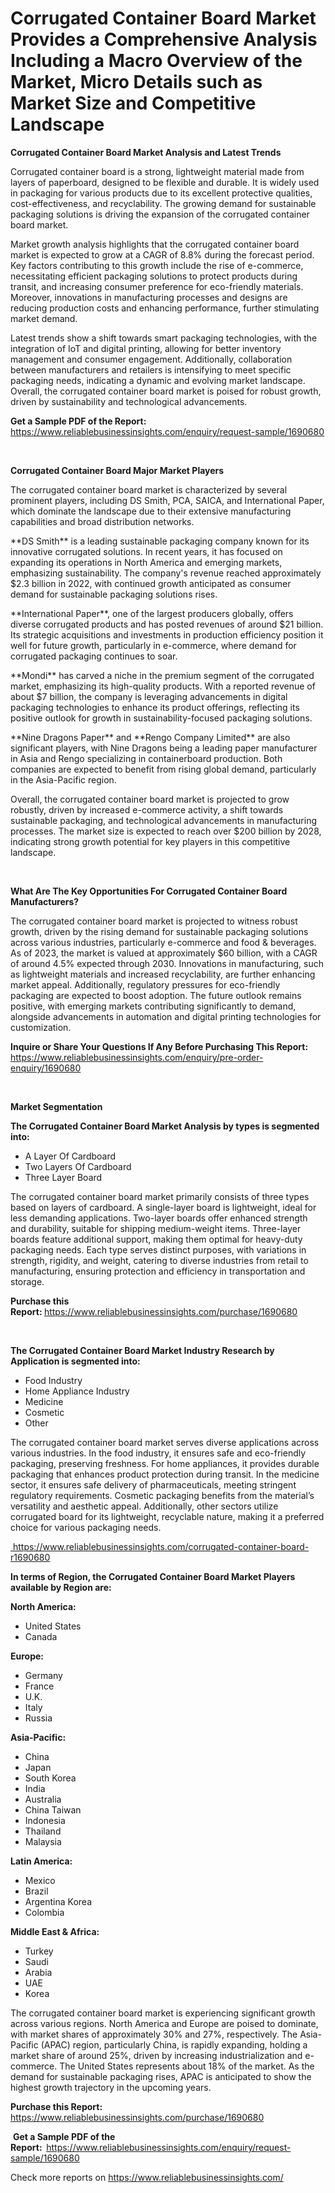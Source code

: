 <p><h1>Corrugated Container Board Market Provides a Comprehensive Analysis Including a Macro Overview of the Market, Micro Details such as Market Size and Competitive Landscape</h1></p><p><strong>Corrugated Container Board Market Analysis and Latest Trends</strong></p>
<p><p>Corrugated container board is a strong, lightweight material made from layers of paperboard, designed to be flexible and durable. It is widely used in packaging for various products due to its excellent protective qualities, cost-effectiveness, and recyclability. The growing demand for sustainable packaging solutions is driving the expansion of the corrugated container board market.</p><p>Market growth analysis highlights that the corrugated container board market is expected to grow at a CAGR of 8.8% during the forecast period. Key factors contributing to this growth include the rise of e-commerce, necessitating efficient packaging solutions to protect products during transit, and increasing consumer preference for eco-friendly materials. Moreover, innovations in manufacturing processes and designs are reducing production costs and enhancing performance, further stimulating market demand.</p><p>Latest trends show a shift towards smart packaging technologies, with the integration of IoT and digital printing, allowing for better inventory management and consumer engagement. Additionally, collaboration between manufacturers and retailers is intensifying to meet specific packaging needs, indicating a dynamic and evolving market landscape. Overall, the corrugated container board market is poised for robust growth, driven by sustainability and technological advancements.</p></p>
<p><strong>Get a Sample PDF of the Report:&nbsp;</strong> <a href="https://www.reliablebusinessinsights.com/enquiry/request-sample/1690680?utm_campaign=1837&utm_medium=2&utm_source=Github&utm_content=ia&utm_term=06012025&utm_id=corrugated-container-board">https://www.reliablebusinessinsights.com/enquiry/request-sample/1690680</a></p>
<p>&nbsp;</p>
<p><strong>Corrugated Container Board Major Market Players</strong></p>
<p><p>The corrugated container board market is characterized by several prominent players, including DS Smith, PCA, SAICA, and International Paper, which dominate the landscape due to their extensive manufacturing capabilities and broad distribution networks.</p><p>**DS Smith** is a leading sustainable packaging company known for its innovative corrugated solutions. In recent years, it has focused on expanding its operations in North America and emerging markets, emphasizing sustainability. The company's revenue reached approximately $2.3 billion in 2022, with continued growth anticipated as consumer demand for sustainable packaging solutions rises.</p><p>**International Paper**, one of the largest producers globally, offers diverse corrugated products and has posted revenues of around $21 billion. Its strategic acquisitions and investments in production efficiency position it well for future growth, particularly in e-commerce, where demand for corrugated packaging continues to soar.</p><p>**Mondi** has carved a niche in the premium segment of the corrugated market, emphasizing its high-quality products. With a reported revenue of about $7 billion, the company is leveraging advancements in digital packaging technologies to enhance its product offerings, reflecting its positive outlook for growth in sustainability-focused packaging solutions.</p><p>**Nine Dragons Paper** and **Rengo Company Limited** are also significant players, with Nine Dragons being a leading paper manufacturer in Asia and Rengo specializing in containerboard production. Both companies are expected to benefit from rising global demand, particularly in the Asia-Pacific region.</p><p>Overall, the corrugated container board market is projected to grow robustly, driven by increased e-commerce activity, a shift towards sustainable packaging, and technological advancements in manufacturing processes. The market size is expected to reach over $200 billion by 2028, indicating strong growth potential for key players in this competitive landscape.</p></p>
<p>&nbsp;</p>
<p><strong>What Are The Key Opportunities For Corrugated Container Board Manufacturers?</strong></p>
<p><p>The corrugated container board market is projected to witness robust growth, driven by the rising demand for sustainable packaging solutions across various industries, particularly e-commerce and food & beverages. As of 2023, the market is valued at approximately $60 billion, with a CAGR of around 4.5% expected through 2030. Innovations in manufacturing, such as lightweight materials and increased recyclability, are further enhancing market appeal. Additionally, regulatory pressures for eco-friendly packaging are expected to boost adoption. The future outlook remains positive, with emerging markets contributing significantly to demand, alongside advancements in automation and digital printing technologies for customization.</p></p>
<p><strong>Inquire or Share Your Questions If Any Before Purchasing This Report:</strong> <a href="https://www.reliablebusinessinsights.com/enquiry/pre-order-enquiry/1690680?utm_campaign=1837&utm_medium=2&utm_source=Github&utm_content=ia&utm_term=06012025&utm_id=corrugated-container-board">https://www.reliablebusinessinsights.com/enquiry/pre-order-enquiry/1690680</a></p>
<p>&nbsp;</p>
<p><strong>Market Segmentation</strong></p>
<p><strong>The Corrugated Container Board Market Analysis by types is segmented into:</strong></p>
<p><ul><li>A Layer Of Cardboard</li><li>Two Layers Of Cardboard</li><li>Three Layer Board</li></ul></p>
<p><p>The corrugated container board market primarily consists of three types based on layers of cardboard. A single-layer board is lightweight, ideal for less demanding applications. Two-layer boards offer enhanced strength and durability, suitable for shipping medium-weight items. Three-layer boards feature additional support, making them optimal for heavy-duty packaging needs. Each type serves distinct purposes, with variations in strength, rigidity, and weight, catering to diverse industries from retail to manufacturing, ensuring protection and efficiency in transportation and storage.</p></p>
<p><strong>Purchase this Report:&nbsp;</strong><a href="https://www.reliablebusinessinsights.com/purchase/1690680?utm_campaign=1837&utm_medium=2&utm_source=Github&utm_content=ia&utm_term=06012025&utm_id=corrugated-container-board">https://www.reliablebusinessinsights.com/purchase/1690680</a></p>
<p>&nbsp;</p>
<p><strong>The Corrugated Container Board Market Industry Research by Application is segmented into:</strong></p>
<p><ul><li>Food Industry</li><li>Home Appliance Industry</li><li>Medicine</li><li>Cosmetic</li><li>Other</li></ul></p>
<p><p>The corrugated container board market serves diverse applications across various industries. In the food industry, it ensures safe and eco-friendly packaging, preserving freshness. For home appliances, it provides durable packaging that enhances product protection during transit. In the medicine sector, it ensures safe delivery of pharmaceuticals, meeting stringent regulatory requirements. Cosmetic packaging benefits from the material’s versatility and aesthetic appeal. Additionally, other sectors utilize corrugated board for its lightweight, recyclable nature, making it a preferred choice for various packaging needs.</p></p>
<p><a href="https://www.reliablebusinessinsights.com/corrugated-container-board-r1690680?utm_campaign=1837&utm_medium=2&utm_source=Github&utm_content=ia&utm_term=06012025&utm_id=corrugated-container-board">&nbsp;https://www.reliablebusinessinsights.com/corrugated-container-board-r1690680</a></p>
<p><strong>In terms of Region, the Corrugated Container Board Market Players available by Region are:</strong></p>
<p>
    <p> <strong> North America: </strong>
        <ul>
            <li>United States</li>
            <li>Canada</li>
        </ul>
        </p> 
    <p> <strong> Europe: </strong>
        <ul>
            <li>Germany</li>
            <li>France</li>
            <li>U.K.</li>
            <li>Italy</li>
            <li>Russia</li>
        </ul>
        </p> 
    <p> <strong> Asia-Pacific: </strong>
        <ul>
            <li>China</li>
            <li>Japan</li>
            <li>South Korea</li>
            <li>India</li>
            <li>Australia</li>
            <li>China Taiwan</li>
            <li>Indonesia</li>
            <li>Thailand</li>
            <li>Malaysia</li>
        </ul>
        </p> 
    <p> <strong> Latin America: </strong>
        <ul>
            <li>Mexico</li>
            <li>Brazil</li>
            <li>Argentina Korea</li>
            <li>Colombia</li>
        </ul>
        </p> 
    <p> <strong> Middle East & Africa: </strong>
        <ul>
            <li>Turkey</li>
            <li>Saudi</li>
            <li>Arabia</li>
            <li>UAE</li>
            <li>Korea</li>
        </ul>
    </p>
    </p>
<p><p>The corrugated container board market is experiencing significant growth across various regions. North America and Europe are poised to dominate, with market shares of approximately 30% and 27%, respectively. The Asia-Pacific (APAC) region, particularly China, is rapidly expanding, holding a market share of around 25%, driven by increasing industrialization and e-commerce. The United States represents about 18% of the market. As the demand for sustainable packaging rises, APAC is anticipated to show the highest growth trajectory in the upcoming years.</p></p>
<p><strong>Purchase this Report: </strong><a href="https://www.reliablebusinessinsights.com/purchase/1690680?utm_campaign=1837&utm_medium=2&utm_source=Github&utm_content=ia&utm_term=06012025&utm_id=corrugated-container-board">https://www.reliablebusinessinsights.com/purchase/1690680</a></p>
<p>&nbsp;<strong>Get a Sample PDF of the Report:&nbsp;&nbsp;</strong><a href="https://www.reliablebusinessinsights.com/enquiry/request-sample/1690680?utm_campaign=1837&utm_medium=2&utm_source=Github&utm_content=ia&utm_term=06012025&utm_id=corrugated-container-board">https://www.reliablebusinessinsights.com/enquiry/request-sample/1690680</a></p>
<p><strong></strong></p>
<p>Check more reports on <a href="https://www.reliablebusinessinsights.com/?utm_campaign=1837&utm_medium=2&utm_source=Github&utm_content=ia&utm_term=06012025&utm_id=corrugated-container-board">https://www.reliablebusinessinsights.com/</a></p>